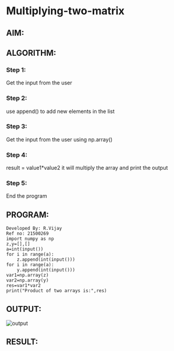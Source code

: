 # Multiplying-two-matrix

## AIM:

## ALGORITHM:
### Step 1:
Get the input from the user

### Step 2:
use append() to add new elements in the list

### Step 3:
Get the input from the user using np.array()

### Step 4:
result = value1*value2 it will multiply the array and print the output

### Step 5:
End the program

## PROGRAM: 
~~~
Developed By: R.Vijay
Ref no: 21500269
import numpy as np
z,y=[],[]
a=int(input())
for i in range(a):
    z.append(int(input()))
for i in range(a):
    y.append(int(input()))
var1=np.array(z)
var2=np.array(y)
res=var1*var2
print("Product of two arrays is:",res)
~~~

## OUTPUT:
![output]()

## RESULT:

